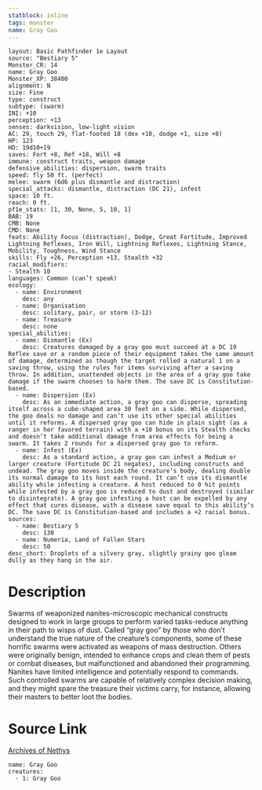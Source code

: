 ```yaml
---
statblock: inline
tags: monster
name: Gray Goo
---
```

```statblock
layout: Basic Pathfinder 1e Layout
source: "Bestiary 5"
Monster_CR: 14
name: Gray Goo
Monster_XP: 38400
alignment: N
size: Fine
type: construct
subtype: (swarm)
INI: +10
perception: +13
senses: darkvision, low-light vision
AC: 29, touch 29, flat-footed 18 (dex +10, dodge +1, size +8)
HP: 123
HD: 19d10+19
saves: Fort +8, Ref +18, Will +8
immune: construct traits, weapon damage
defensive_abilities: dispersion, swarm traits
speed: fly 50 ft. (perfect)
melee: swarm (6d6 plus dismantle and distraction)
special_attacks: dismantle, distraction (DC 21), infest
space: 10 ft.
reach: 0 ft.
pf1e_stats: [1, 30, None, 5, 10, 1]
BAB: 19
CMB: None
CMD: None
feats: Ability Focus (distraction), Dodge, Great Fortitude, Improved Lightning Reflexes, Iron Will, Lightning Reflexes, Lightning Stance, Mobility, Toughness, Wind Stance
skills: Fly +26, Perception +13, Stealth +32
racial_modifiers:
- Stealth 10
languages: Common (can’t speak)
ecology:
  - name: Environment
    desc: any
  - name: Organisation
    desc: solitary, pair, or storm (3-12)
  - name: Treasure
    desc: none
special_abilities:
  - name: Dismantle (Ex)
    desc: Creatures damaged by a gray goo must succeed at a DC 19 Reflex save or a random piece of their equipment takes the same amount of damage, determined as though the target rolled a natural 1 on a saving throw, using the rules for items surviving after a saving throw. In addition, unattended objects in the area of a gray goo take damage if the swarm chooses to harm them. The save DC is Constitution-based.
  - name: Dispersion (Ex)
    desc: As an immediate action, a gray goo can disperse, spreading itself across a cube-shaped area 30 feet on a side. While dispersed, the goo deals no damage and can’t use its other special abilities until it reforms. A dispersed gray goo can hide in plain sight (as a ranger in her favored terrain) with a +10 bonus on its Stealth checks and doesn’t take additional damage from area effects for being a swarm. It takes 2 rounds for a dispersed gray goo to reform.
  - name: Infest (Ex)
    desc: As a standard action, a gray goo can infest a Medium or larger creature (Fortitude DC 21 negates), including constructs and undead. The gray goo moves inside the creature’s body, dealing double its normal damage to its host each round. It can’t use its dismantle ability while infesting a creature. A host reduced to 0 hit points while infested by a gray goo is reduced to dust and destroyed (similar to disintegrate). A gray goo infesting a host can be expelled by any effect that cures disease, with a disease save equal to this ability’s DC. The save DC is Constitution-based and includes a +2 racial bonus.
sources:
  - name: Bestiary 5
    desc: 130
  - name: Numeria, Land of Fallen Stars
    desc: 50
desc_short: Droplets of a silvery gray, slightly grainy goo gleam dully as they hang in the air.
```
# Description
Swarms of weaponized nanites-microscopic mechanical constructs designed to work in large groups to perform varied tasks-reduce anything in their path to wisps of dust. Called “gray goo” by those who don’t understand the true nature of the creature’s components, some of these horrific swarms were activated as weapons of mass destruction. Others were originally benign, intended to enhance crops and clean them of pests or combat diseases, but malfunctioned and abandoned their programming. Nanites have limited intelligence and potentially respond to commands. Such controlled swarms are capable of relatively complex decision making, and they might spare the treasure their victims carry, for instance, allowing their masters to better loot the bodies.
# Source Link
[Archives of Nethys](https://aonprd.com/MonsterDisplay.aspx?ItemName=Gray%20Goo)
```encounter-table
name: Gray Goo
creatures:
  - 1: Gray Goo
```
